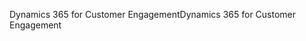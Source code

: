 <span data-ttu-id="22bcd-101">Dynamics 365 for Customer Engagement</span><span class="sxs-lookup"><span data-stu-id="22bcd-101">Dynamics 365 for Customer Engagement</span></span>
